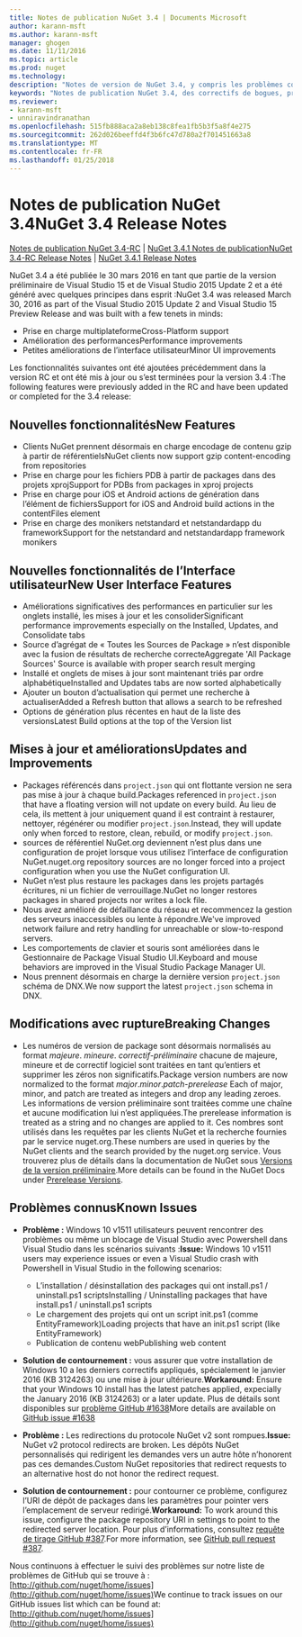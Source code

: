 ```yaml
---
title: Notes de publication NuGet 3.4 | Documents Microsoft
author: karann-msft
ms.author: karann-msft
manager: ghogen
ms.date: 11/11/2016
ms.topic: article
ms.prod: nuget
ms.technology: 
description: "Notes de version de NuGet 3.4, y compris les problèmes connus, les correctifs de bogues, les fonctionnalités ajoutées et dcr."
keywords: "Notes de publication NuGet 3.4, des correctifs de bogues, problèmes connus, ajouté des fonctionnalités, DCR"
ms.reviewer:
- karann-msft
- unniravindranathan
ms.openlocfilehash: 515fb888aca2a8eb138c8fea1fb5b3f5a8f4e275
ms.sourcegitcommit: 262d026beeffd4f3b6fc47d780a2f701451663a8
ms.translationtype: MT
ms.contentlocale: fr-FR
ms.lasthandoff: 01/25/2018
---
```

# <a name="nuget-34-release-notes"></a><span data-ttu-id="a9c03-104">Notes de publication NuGet 3.4</span><span class="sxs-lookup"><span data-stu-id="a9c03-104">NuGet 3.4 Release Notes</span></span>

<span data-ttu-id="a9c03-105">[Notes de publication NuGet 3.4-RC](../release-notes/nuget-3.4-RC.md) | [NuGet 3.4.1 Notes de publication](../release-notes/nuget-3.4.1.md)</span><span class="sxs-lookup"><span data-stu-id="a9c03-105">[NuGet 3.4-RC Release Notes](../release-notes/nuget-3.4-RC.md) | [NuGet 3.4.1 Release Notes](../release-notes/nuget-3.4.1.md)</span></span>

<span data-ttu-id="a9c03-106">NuGet 3.4 a été publiée le 30 mars 2016 en tant que partie de la version préliminaire de Visual Studio 15 et de Visual Studio 2015 Update 2 et a été généré avec quelques principes dans esprit :</span><span class="sxs-lookup"><span data-stu-id="a9c03-106">NuGet 3.4 was released March 30, 2016 as part of the Visual Studio 2015 Update 2 and Visual Studio 15 Preview Release and was built with a few tenets in minds:</span></span>

*  <span data-ttu-id="a9c03-107">Prise en charge multiplateforme</span><span class="sxs-lookup"><span data-stu-id="a9c03-107">Cross-Platform support</span></span>
*  <span data-ttu-id="a9c03-108">Amélioration des performances</span><span class="sxs-lookup"><span data-stu-id="a9c03-108">Performance improvements</span></span>
*  <span data-ttu-id="a9c03-109">Petites améliorations de l’interface utilisateur</span><span class="sxs-lookup"><span data-stu-id="a9c03-109">Minor UI improvements</span></span>

<span data-ttu-id="a9c03-110">Les fonctionnalités suivantes ont été ajoutées précédemment dans la version RC et ont été mis à jour ou s’est terminées pour la version 3.4 :</span><span class="sxs-lookup"><span data-stu-id="a9c03-110">The following features were previously added in the RC and have been updated or completed for the 3.4 release:</span></span>

## <a name="new-features"></a><span data-ttu-id="a9c03-111">Nouvelles fonctionnalités</span><span class="sxs-lookup"><span data-stu-id="a9c03-111">New Features</span></span>

* <span data-ttu-id="a9c03-112">Clients NuGet prennent désormais en charge encodage de contenu gzip à partir de référentiels</span><span class="sxs-lookup"><span data-stu-id="a9c03-112">NuGet clients now support gzip content-encoding from repositories</span></span>
* <span data-ttu-id="a9c03-113">Prise en charge pour les fichiers PDB à partir de packages dans des projets xproj</span><span class="sxs-lookup"><span data-stu-id="a9c03-113">Support for PDBs from packages in xproj projects</span></span>
* <span data-ttu-id="a9c03-114">Prise en charge pour iOS et Android actions de génération dans l’élément de fichiers</span><span class="sxs-lookup"><span data-stu-id="a9c03-114">Support for iOS and Android build actions in the contentFiles element</span></span>
* <span data-ttu-id="a9c03-115">Prise en charge des monikers netstandard et netstandardapp du framework</span><span class="sxs-lookup"><span data-stu-id="a9c03-115">Support for the netstandard and netstandardapp framework monikers</span></span>

## <a name="new-user-interface-features"></a><span data-ttu-id="a9c03-116">Nouvelles fonctionnalités de l’Interface utilisateur</span><span class="sxs-lookup"><span data-stu-id="a9c03-116">New User Interface Features</span></span>

* <span data-ttu-id="a9c03-117">Améliorations significatives des performances en particulier sur les onglets installé, les mises à jour et les consolider</span><span class="sxs-lookup"><span data-stu-id="a9c03-117">Significant performance improvements especially on the Installed, Updates, and Consolidate tabs</span></span>
* <span data-ttu-id="a9c03-118">Source d’agrégat de « Toutes les Sources de Package » n’est disponible avec la fusion de résultats de recherche correcte</span><span class="sxs-lookup"><span data-stu-id="a9c03-118">Aggregate 'All Package Sources' Source is available with proper search result merging</span></span>
* <span data-ttu-id="a9c03-119">Installé et onglets de mises à jour sont maintenant triés par ordre alphabétique</span><span class="sxs-lookup"><span data-stu-id="a9c03-119">Installed and Updates tabs are now sorted alphabetically</span></span>
* <span data-ttu-id="a9c03-120">Ajouter un bouton d’actualisation qui permet une recherche à actualiser</span><span class="sxs-lookup"><span data-stu-id="a9c03-120">Added a Refresh button that allows a search to be refreshed</span></span>
* <span data-ttu-id="a9c03-121">Options de génération plus récentes en haut de la liste des versions</span><span class="sxs-lookup"><span data-stu-id="a9c03-121">Latest Build options at the top of the Version list</span></span>

## <a name="updates-and-improvements"></a><span data-ttu-id="a9c03-122">Mises à jour et améliorations</span><span class="sxs-lookup"><span data-stu-id="a9c03-122">Updates and Improvements</span></span>

* <span data-ttu-id="a9c03-123">Packages référencés dans `project.json` qui ont flottante version ne sera pas mise à jour à chaque build.</span><span class="sxs-lookup"><span data-stu-id="a9c03-123">Packages referenced in `project.json` that have a floating version will not update on every build.</span></span> <span data-ttu-id="a9c03-124">Au lieu de cela, ils mettent à jour uniquement quand il est contraint à restaurer, nettoyer, régénérer ou modifier `project.json`.</span><span class="sxs-lookup"><span data-stu-id="a9c03-124">Instead, they will update only when forced to restore, clean, rebuild, or modify `project.json`.</span></span>
* <span data-ttu-id="a9c03-125">sources de référentiel NuGet.org deviennent n’est plus dans une configuration de projet lorsque vous utilisez l’interface de configuration NuGet.</span><span class="sxs-lookup"><span data-stu-id="a9c03-125">nuget.org repository sources are no longer forced into a project configuration when you use the NuGet configuration UI.</span></span>
* <span data-ttu-id="a9c03-126">NuGet n’est plus restaure les packages dans les projets partagés écritures, ni un fichier de verrouillage.</span><span class="sxs-lookup"><span data-stu-id="a9c03-126">NuGet no longer restores packages in shared projects nor writes a lock file.</span></span>
* <span data-ttu-id="a9c03-127">Nous avez amélioré de défaillance du réseau et recommencez la gestion des serveurs inaccessibles ou lente à répondre.</span><span class="sxs-lookup"><span data-stu-id="a9c03-127">We've improved network failure and retry handling for unreachable or slow-to-respond servers.</span></span>
* <span data-ttu-id="a9c03-128">Les comportements de clavier et souris sont améliorées dans le Gestionnaire de Package Visual Studio UI.</span><span class="sxs-lookup"><span data-stu-id="a9c03-128">Keyboard and mouse behaviors are improved in the Visual Studio Package Manager UI.</span></span>
* <span data-ttu-id="a9c03-129">Nous prennent désormais en charge la dernière version `project.json` schéma de DNX.</span><span class="sxs-lookup"><span data-stu-id="a9c03-129">We now support the latest `project.json` schema in DNX.</span></span>

## <a name="breaking-changes"></a><span data-ttu-id="a9c03-130">Modifications avec rupture</span><span class="sxs-lookup"><span data-stu-id="a9c03-130">Breaking Changes</span></span>

* <span data-ttu-id="a9c03-131">Les numéros de version de package sont désormais normalisés au format *majeure*. *mineure*. *correctif*-*préliminaire* chacune de majeure, mineure et de correctif logiciel sont traitées en tant qu’entiers et supprimer les zéros non significatifs.</span><span class="sxs-lookup"><span data-stu-id="a9c03-131">Package version numbers are now normalized to the format *major*.*minor*.*patch*-*prerelease*   Each of major, minor, and patch are treated as integers and drop any leading zeroes.</span></span>  <span data-ttu-id="a9c03-132">Les informations de version préliminaire sont traitées comme une chaîne et aucune modification lui n’est appliquées.</span><span class="sxs-lookup"><span data-stu-id="a9c03-132">The prerelease information is treated as a string and no changes are applied to it.</span></span> <span data-ttu-id="a9c03-133">Ces nombres sont utilisés dans les requêtes par les clients NuGet et la recherche fournies par le service nuget.org.</span><span class="sxs-lookup"><span data-stu-id="a9c03-133">These numbers are used in queries by the NuGet clients and the search provided by the nuget.org service.</span></span>  <span data-ttu-id="a9c03-134">Vous trouverez plus de détails dans la documentation de NuGet sous [Versions de la version préliminaire](../create-packages/prerelease-packages.md).</span><span class="sxs-lookup"><span data-stu-id="a9c03-134">More details can be found in the NuGet Docs under [Prerelease Versions](../create-packages/prerelease-packages.md).</span></span>

## <a name="known-issues"></a><span data-ttu-id="a9c03-135">Problèmes connus</span><span class="sxs-lookup"><span data-stu-id="a9c03-135">Known Issues</span></span>

* <span data-ttu-id="a9c03-136">**Problème :** Windows 10 v1511 utilisateurs peuvent rencontrer des problèmes ou même un blocage de Visual Studio avec Powershell dans Visual Studio dans les scénarios suivants :</span><span class="sxs-lookup"><span data-stu-id="a9c03-136">**Issue:** Windows 10 v1511 users may experience issues or even a Visual Studio crash with Powershell in Visual Studio in the following scenarios:</span></span>
    * <span data-ttu-id="a9c03-137">L’installation / désinstallation des packages qui ont install.ps1 / uninstall.ps1 scripts</span><span class="sxs-lookup"><span data-stu-id="a9c03-137">Installing / Uninstalling packages that have install.ps1 / uninstall.ps1 scripts</span></span>
    * <span data-ttu-id="a9c03-138">Le chargement des projets qui ont un script init.ps1 (comme EntityFramework)</span><span class="sxs-lookup"><span data-stu-id="a9c03-138">Loading projects that have an init.ps1 script (like EntityFramework)</span></span>
    * <span data-ttu-id="a9c03-139">Publication de contenu web</span><span class="sxs-lookup"><span data-stu-id="a9c03-139">Publishing web content</span></span>

* <span data-ttu-id="a9c03-140">**Solution de contournement :** vous assurer que votre installation de Windows 10 a les derniers correctifs appliqués, spécialement le janvier 2016 (KB 3124263) ou une mise à jour ultérieure.</span><span class="sxs-lookup"><span data-stu-id="a9c03-140">**Workaround:** Ensure that your Windows 10 install has the latest patches applied, expecially the January 2016 (KB 3124263) or a later update.</span></span>  <span data-ttu-id="a9c03-141">Plus de détails sont disponibles sur [problème GitHub #1638](http://github.com/nuget/home/issues/1638)</span><span class="sxs-lookup"><span data-stu-id="a9c03-141">More details are available on [GitHub issue #1638](http://github.com/nuget/home/issues/1638)</span></span>

* <span data-ttu-id="a9c03-142">**Problème :** Les redirections du protocole NuGet v2 sont rompues.</span><span class="sxs-lookup"><span data-stu-id="a9c03-142">**Issue:** NuGet v2 protocol redirects are broken.</span></span>
<span data-ttu-id="a9c03-143">Les dépôts NuGet personnalisés qui redirigent les demandes vers un autre hôte n’honorent pas ces demandes.</span><span class="sxs-lookup"><span data-stu-id="a9c03-143">Custom NuGet repositories that redirect requests to an alternative host do not honor the redirect request.</span></span>
* <span data-ttu-id="a9c03-144">**Solution de contournement :** pour contourner ce problème, configurez l’URI de dépôt de packages dans les paramètres pour pointer vers l’emplacement de serveur redirigé.</span><span class="sxs-lookup"><span data-stu-id="a9c03-144">**Workaround:**  To work around this issue, configure the package repository URI in settings to point to the redirected server location.</span></span>
<span data-ttu-id="a9c03-145">Pour plus d’informations, consultez [requête de tirage GitHub #387](https://github.com/NuGet/NuGet.Client/pull/387).</span><span class="sxs-lookup"><span data-stu-id="a9c03-145">For more information, see [GitHub pull request #387](https://github.com/NuGet/NuGet.Client/pull/387).</span></span>

<span data-ttu-id="a9c03-146">Nous continuons à effectuer le suivi des problèmes sur notre liste de problèmes de GitHub qui se trouve à : [http://github.com/nuget/home/issues](http://github.com/nuget/home/issues)</span><span class="sxs-lookup"><span data-stu-id="a9c03-146">We continue to track issues on our GitHub issues list which can be found at: [http://github.com/nuget/home/issues](http://github.com/nuget/home/issues)</span></span>